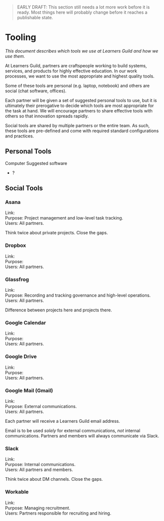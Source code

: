 > EARLY DRAFT: This section still needs a lot more work before it is ready. Most things here will probably change before it reaches a publishable state.

# Tooling

_This document describes which tools we use at Learners Guild and how we use them._

At Learners Guild, partners are craftspeople working to build systems, services, and products for highly effective education. In our work processes, we want to use the most appropriate and highest quality tools.

Some of these tools are personal (e.g. laptop, notebook) and others are social (chat software, offices).

Each partner will be given a set of suggested personal tools to use, but it is ultimately their prerogative to decide which tools are most appropriate for the task at hand. We will encourage partners to share effective tools with others so that innovation spreads rapidly.

Social tools are shared by multiple partners or the entire team. As such, these tools are pre-defined and come with required standard configurations and practices.

## Personal Tools

Computer
Suggested software
- ?

## Social Tools

### Asana

Link: <br>
Purpose: Project management and low-level task tracking.<br>
Users: All partners.

Think twice about private projects. Close the gaps.

### Dropbox

Link: <br>
Purpose: <br>
Users: All partners.

### Glassfrog

Link: <br>
Purpose: Recording and tracking governance and high-level operations.<br>
Users: All partners.

Difference between projects here and projects there.

### Google Calendar

Link: <br>
Purpose: <br>
Users: All partners.

### Google Drive

Link: <br>
Purpose: <br>
Users: All partners.

### Google Mail (Gmail)

Link: <br>
Purpose: External communications.<br>
Users: All partners.

Each partner will receive a Learners Guild email address.

Email is to be used _solely_ for external communications, _not_ internal communications. Partners and members will always communicate via Slack.

### Slack

Link: <br>
Purpose: Internal communications.<br>
Users: All partners and members.

Think twice about DM channels. Close the gaps.

### Workable

Link: <br>
Purpose: Managing recruitment.<br>
Users: Partners responsible for recruiting and hiring.
